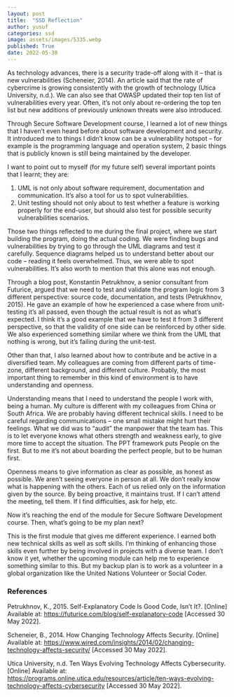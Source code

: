 ```yaml
---
layout: post
title:  "SSD Reflection"
author: yusuf
categories: ssd
image: assets/images/5335.webp
published: True
date: 2022-05-30
---
```


As technology advances, there is a security trade-off along with it – that is new vulnerabilities (Scheneier, 2014).  An article said that the rate of cybercrime is growing consistently with the growth of technology (Utica University, n.d.). We can also see that OWASP updated their top ten list of vulnerabilities every year. Often, it’s not only about re-ordering the top ten list but new additions of previously unknown threats were also introduced.

Through Secure Software Development course, I learned a lot of new things that I haven’t even heard before about software development and security. It introduced me to things I didn’t know can be a vulnerability hotspot – for example is the programming language and operation system, 2 basic things that is publicly known is still being maintained by the developer.

I want to point out to myself (for my future self) several important points that I learnt; they are:

1. UML is not only about software requirement, documentation and communication. It’s also a tool for us to spot vulnerabilities.
2. Unit testing should not only about to test whether a feature is working properly for the end-user, but should also test for possible security vulnerabilities scenarios.

Those two things reflected to me during the final project, where we start building the program, doing the actual coding. We were finding bugs and vulnerabilities by trying to go through the UML diagrams and test it carefully. Sequence diagrams helped us to understand better about our code – reading it feels overwhelmed. Thus, we were able to spot vulnerabilities. It’s also worth to mention that this alone was not enough.

Through a blog post, Konstantin Petrukhnov, a senior consultant from Futurice, argued that we need to test and validate the program logic from 3 different perspective: source code, documentation, and tests (Petrukhnov, 2015). He gave an example of how he experienced a case where from unit-testing it’s all passed, even though the actual result is not as what’s expected. I think it’s a good example that we have to test it from 3 different perspective, so that the validity of one side can be reinforced by other side. We also experienced something similar where we think from the UML that nothing is wrong, but it’s failing during the unit-test.

Other than that, I also learned about how to contribute and be active in a diversified team. My colleagues are coming from different parts of time-zone, different background, and different culture. Probably, the most important thing to remember in this kind of environment is to have understanding and openness.

Understanding means that I need to understand the people I work with, being a human. My culture is different with my colleagues from China or South Africa. We are probably having different technical skills. I need to be careful regarding communications – one small mistake might hurt their feelings. What we did was to “audit” the manpower that the team has. This is to let everyone knows what others strength and weakness early, to give more time to accept the situation. The PPT framework puts People on the first. But to me it’s not about boarding the perfect people, but to be human first.

Openness means to give information as clear as possible, as honest as possible. We aren’t seeing everyone in person at all. We don’t really know what is happening with the others. Each of us relied only on the information given by the source. By being proactive, it maintains trust. If I can’t attend the meeting, tell them. If I find difficulties, ask for help, etc.

Now it’s reaching the end of the module for Secure Software Development course. Then, what’s going to be my plan next?

This is the first module that gives me different experience. I earned both new technical skills as well as soft skills. I’m thinking of enhancing those skills even further by being involved in projects with a diverse team. I don’t know it yet, whether the upcoming module can help me to experience something similar to this. But my backup plan is to work as a volunteer in a global organization like the United Nations Volunteer or Social Coder.

### References

Petrukhnov, K., 2015. Self-Explanatory Code Is Good Code, Isn’t It?. [Online] 
Available at: https://futurice.com/blog/self-explanatory-code
[Accessed 30 May 2022].

Scheneier, B., 2014. How Changing Technology Affects Security. [Online] 
Available at: https://www.wired.com/insights/2014/02/changing-technology-affects-security/
[Accessed 30 May 2022].

Utica University, n.d. Ten Ways Evolving Technology Affects Cybersecurity. [Online] 
Available at: https://programs.online.utica.edu/resources/article/ten-ways-evolving-technology-affects-cybersecurity
[Accessed 30 May 2022].

